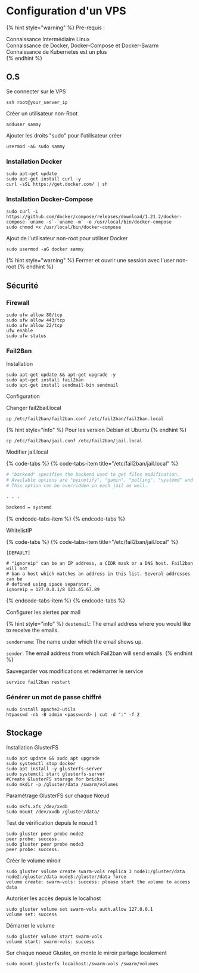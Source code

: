 # Configuration d'un VPS

{% hint style="warning" %}
Pre-requis : 

Connaissance Intermédiaire Linux   
Connaissance de Docker, Docker-Compose et Docker-Swarm  
Connaissance de Kubernetes est un plus  
{% endhint %}

## O.S

Se connecter sur le VPS

```text
ssh root@your_server_ip
```

Créer un utilisateur non-Root

```text
adduser sammy
```

Ajouter les droits "sudo" pour l'utilisateur créer

```text
usermod -aG sudo sammy
```

### Installation Docker

```text
sudo apt-get update
sudo apt-get install curl -y
curl -sSL https://get.docker.com/ | sh
```

### Installation Docker-Compose

```text
sudo curl -L https://github.com/docker/compose/releases/download/1.21.2/docker-compose-`uname -s`-`uname -m` -o /usr/local/bin/docker-compose
sudo chmod +x /usr/local/bin/docker-compose
```

Ajout de l'utilisateur non-root pour utiliser Docker

```text
sudo usermod -aG docker sammy
```

{% hint style="warning" %}
Fermer et ouvrir une session avec l'user non-root
{% endhint %}

## Sécurité

### Firewall

```text
sudo ufw allow 80/tcp
sudo ufw allow 443/tcp
sudo ufw allow 22/tcp
ufw enable
sudo ufw status
```

### Fail2Ban

Installation

```text
sudo apt-get update && apt-get upgrade -y
sudo apt-get install fail2ban
sudo apt-get install sendmail-bin sendmail
```

Configuration

Changer fail2bail.local

```text
cp /etc/fail2ban/fail2ban.conf /etc/fail2ban/fail2ban.local
```

{% hint style="info" %}
Pour les version Debian et Ubuntu
{% endhint %}

```text
cp /etc/fail2ban/jail.conf /etc/fail2ban/jail.local
```

Modifier jail.local

{% code-tabs %}
{% code-tabs-item title="/etc/fail2ban/jail.local" %}
```bash
# "backend" specifies the backend used to get files modification.
# Available options are "pyinotify", "gamin", "polling", "systemd" and "auto".
# This option can be overridden in each jail as well.

. . .

backend = systemd
```
{% endcode-tabs-item %}
{% endcode-tabs %}

WhitelistIP

{% code-tabs %}
{% code-tabs-item title="/etc/fail2ban/jail.local" %}
```text
[DEFAULT]

# "ignoreip" can be an IP address, a CIDR mask or a DNS host. Fail2ban will not
# ban a host which matches an address in this list. Several addresses can be
# defined using space separator.
ignoreip = 127.0.0.1/8 123.45.67.89
```
{% endcode-tabs-item %}
{% endcode-tabs %}

Configurer les alertes par mail

{% hint style="info" %}
`destemail`: The email address where you would like to receive the emails.

`sendername`: The name under which the email shows up.

`sender`: The email address from which Fail2ban will send emails.
{% endhint %}

Sauvegarder vos modifications et redémarrer le service

```text
service fail2ban restart
```

### Générer un mot de passe chiffré

```text
sudo install apache2-utils
htpasswd -nb -B admin <password> | cut -d ":" -f 2
```

## Stockage

Installation GlusterFS

```text
sudo apt update && sudo apt upgrade
sudo systemctl stop docker
sudo apt install -y glusterfs-server
sudo systemctl start glusterfs-server
#Create GlusterFS storage for bricks:
sudo mkdir -p /gluster/data /swarm/volumes
```

Paramétrage GlusterFS sur chaque Nœud

```text
sudo mkfs.xfs /dev/xvdb 
sudo mount /dev/xvdb /gluster/data/
```

Test de vérification depuis le nœud 1

```text
sudo gluster peer probe node2
peer probe: success. 
sudo gluster peer probe node3
peer probe: success.
```

Créer le volume miroir

```text
sudo gluster volume create swarm-vols replica 3 node1:/gluster/data node2:/gluster/data node3:/gluster/data force
volume create: swarm-vols: success: please start the volume to access data
```

Autoriser les accès depuis le localhost

```text
sudo gluster volume set swarm-vols auth.allow 127.0.0.1
volume set: success
```

Démarrer le volume

```text
sudo gluster volume start swarm-vols
volume start: swarm-vols: success
```

Sur chaque noeud Gluster, on monte le miroir partage localement

```text
sudo mount.glusterfs localhost:/swarm-vols /swarm/volumes
```

